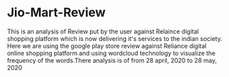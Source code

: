 # Jio-Mart-Review
This is an analysis of Review put by the user against Relaince digital shopping platform which is now delivering it's services to the indian society. Here we are using the google play store review against Reliance digital online shopping platform and using wordcloud technology to visualize the frequency of the words.There analysis is of from 28 april, 2020 to 28 may, 2020
